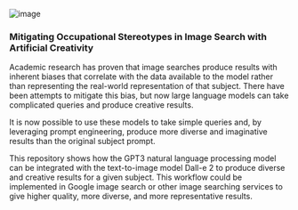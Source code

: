 
![image](https://user-images.githubusercontent.com/5422113/225671772-cbd00d89-ed81-415a-a653-359de032c1e1.png)

### Mitigating Occupational Stereotypes in Image Search with Artificial Creativity
Academic research has proven that image searches produce results with inherent biases that correlate with the data available to the model rather than representing the real-world representation of that subject. There have been attempts to mitigate this bias, but now large language models can take complicated queries and produce creative results.  
  
It is now possible to use these models to take simple queries and, by leveraging prompt engineering, produce more diverse and imaginative results than the original subject prompt.  
  
This repository shows how the GPT3 natural language processing model can be integrated with the text-to-image model Dall-e 2 to produce diverse and creative results for a given subject. This workflow could be implemented in Google image search or other image searching services to give higher quality, more diverse, and more representative results.
